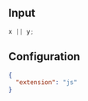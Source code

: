 
## Input
```javascript input
x || y;
```

## Configuration
```json configuration
{
  "extension": "js"
}
```
